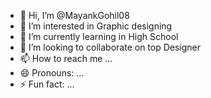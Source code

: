 - 👋 Hi, I’m @MayankGohil08
- 👀 I’m interested in Graphic designing 
- 🌱 I’m currently learning in High School 
- 💞️ I’m looking to collaborate on top Designer 
- 📫 How to reach me ...
- 😄 Pronouns: ...
- ⚡ Fun fact: ...

<!---
MayankGohil08/MayankGohil08 is a ✨ special ✨ repository because its `README.md` (this file) appears on your GitHub profile.
You can click the Preview link to take a look at your changes.
--->

